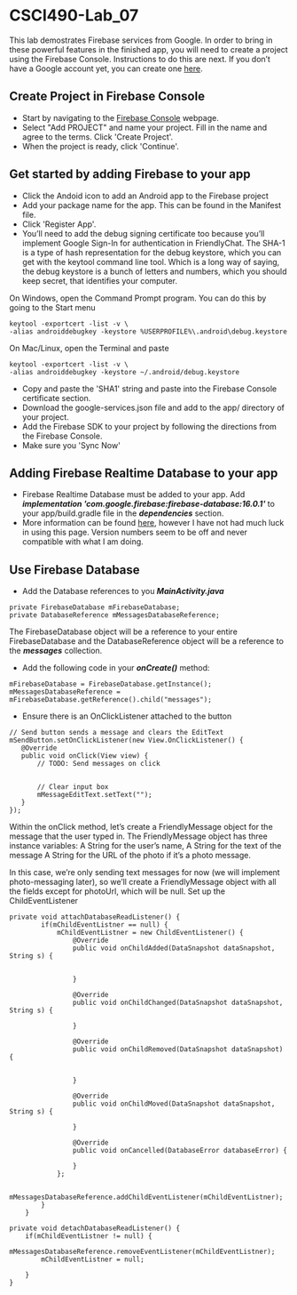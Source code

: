 # CSCI490-Lab_07

This lab demostrates Firebase services from Google. In order to bring in these powerful features in the finished app, you will need to create a project using the Firebase Console. Instructions to do this are next. If you don’t have a Google account yet, you can create one [here](https://accounts.google.com/signup/v2/webcreateaccount?flowName=GlifWebSignIn&flowEntry=SignUp). 


## Create Project in Firebase Console ##
* Start by navigating to the [Firebase Console](https://console.firebase.google.com/) webpage.
* Select "Add PROJECT" and name your project. Fill in the name and agree to the terms. Click 'Create Project'.
* When the project is ready, click 'Continue'.

## Get started by adding Firebase to your app ##
* Click the Andoid icon to add an Android app to the Firebase project
* Add your package name for the app. This can be found in the Manifest file.
* Click 'Register App'.
* You’ll need to add the debug signing certificate too because you’ll implement Google Sign-In for authentication in FriendlyChat. The SHA-1 is a type of hash representation for the debug keystore, which you can get with the keytool command line tool. Which is a long way of saying, the debug keystore is a bunch of letters and numbers, which you should keep secret, that identifies your computer.

On Windows, open the Command Prompt program. You can do this by going to the Start menu
````
keytool -exportcert -list -v \
-alias androiddebugkey -keystore %USERPROFILE%\.android\debug.keystore
````
On Mac/Linux, open the Terminal and paste
````
keytool -exportcert -list -v \
-alias androiddebugkey -keystore ~/.android/debug.keystore
````
* Copy and paste the 'SHA1' string and paste into the Firebase Console certificate section. 
* Download the google-services.json file and add to the app/ directory of your project.
* Add the Firebase SDK to your project by following the directions from the Firebase Console.
* Make sure you 'Sync Now'

## Adding Firebase Realtime Database to your app ##
* Firebase Realtime Database must be added to your app. Add ***implementation 'com.google.firebase:firebase-database:16.0.1'*** to your app/build.gradle file in the ***dependencies*** section.
* More information can be found [here](https://firebase.google.com/docs/android/setup), however I have not had much luck in using this page. Version numbers seem to be off and never compatible with what I am doing. 

## Use Firebase Database ##
* Add the Database references to you ***MainActivity.java***
````
private FirebaseDatabase mFirebaseDatabase;
private DatabaseReference mMessagesDatabaseReference;
````
The FirebaseDatabase object will be a reference to your entire FirebaseDatabase and the DatabaseReference object will be a reference to the ***messages*** collection. 

* Add the following code in your ***onCreate()*** method:
````
mFirebaseDatabase = FirebaseDatabase.getInstance();
mMessagesDatabaseReference = mFirebaseDatabase.getReference().child("messages");
````
* Ensure there is an OnClickListener attached to the button
````
// Send button sends a message and clears the EditText
mSendButton.setOnClickListener(new View.OnClickListener() {
   @Override
   public void onClick(View view) {
       // TODO: Send messages on click


       // Clear input box
       mMessageEditText.setText("");
   }
});
````
Within the onClick method, let’s create a FriendlyMessage object for the message that the user typed in. The FriendlyMessage object has three instance variables: A String for the user’s name, A String for the text of the message A String for the URL of the photo if it’s a photo message.

In this case, we’re only sending text messages for now (we will implement photo-messaging later), so we’ll create a FriendlyMessage object with all the fields except for photoUrl, which will be null.
Set up the ChildEventListener
````
private void attachDatabaseReadListener() {
        if(mChildEventListner == null) {
            mChildEventListner = new ChildEventListener() {
                @Override
                public void onChildAdded(DataSnapshot dataSnapshot, String s) {
                  

                }

                @Override
                public void onChildChanged(DataSnapshot dataSnapshot, String s) {

                }

                @Override
                public void onChildRemoved(DataSnapshot dataSnapshot) {
            

                }

                @Override
                public void onChildMoved(DataSnapshot dataSnapshot, String s) {

                }

                @Override
                public void onCancelled(DatabaseError databaseError) {

                }
            };

            mMessagesDatabaseReference.addChildEventListener(mChildEventListner);
        }
    }
````
````
private void detachDatabaseReadListener() {
    if(mChildEventListner != null) {
        mMessagesDatabaseReference.removeEventListener(mChildEventListner);
        mChildEventListner = null;

    }
}
````
    
